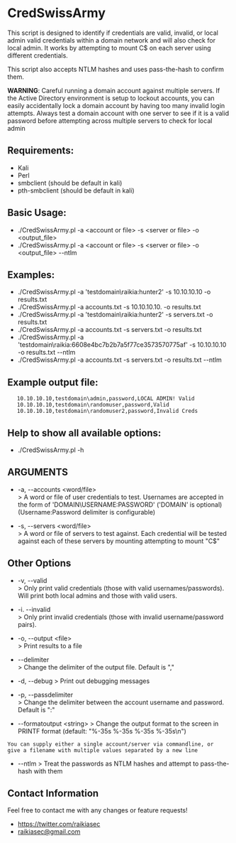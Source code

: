 CredSwissArmy
======
		
This script is designed to identify if credentials are valid, invalid, or local 
admin valid credentials within a domain network and will also check for local admin.
It works by attempting to mount C$ on each server using different credentials.

This script also accepts NTLM hashes and uses pass-the-hash to confirm them.

**WARNING**:
	Careful running a domain account against multiple servers.  If the 
	Active Directory environment is setup to lockout accounts, you can
	easily accidentally lock a domain account by having too many invalid
	login attempts.  Always test a domain account with one server to see 
	if it is a valid password before attempting across multiple servers 
	to check for local admin

## Requirements:
   * Kali
   * Perl
   * smbclient (should be default in kali)
   * pth-smbclient (should be default in kali)

## Basic Usage:
   * ./CredSwissArmy.pl -a &lt;account or file&gt; -s &lt;server or file&gt; -o &lt;output_file&gt;
   * ./CredSwissArmy.pl -a &lt;account or file&gt; -s &lt;server or file&gt; -o &lt;output_file&gt; --ntlm

## Examples:
   * ./CredSwissArmy.pl -a 'testdomain\raikia:hunter2' -s 10.10.10.10 -o results.txt
   * ./CredSwissArmy.pl -a accounts.txt -s 10.10.10.10. -o results.txt
   * ./CredSwissArmy.pl -a 'testdomain\raikia:hunter2' -s servers.txt -o results.txt
   * ./CredSwissArmy.pl -a accounts.txt -s servers.txt -o results.txt
   * ./CredSwissArmy.pl -a 'testdomain\raikia:6608e4bc7b2b7a5f77ce3573570775af' -s 10.10.10.10 -o results.txt --ntlm
   * ./CredSwissArmy.pl -a accounts.txt -s servers.txt -o results.txt --ntlm

## Example output file:
   ```
      10.10.10.10,testdomain\admin,password,LOCAL ADMIN! Valid
      10.10.10.10,testdomain\randomuser,password,Valid
      10.10.10.10,testdomain\randomuser2,password,Invalid Creds
   ```

## Help to show all available options:
   * ./CredSwissArmy.pl -h


## ARGUMENTS
   * -a, --accounts &lt;word/file&gt;  
   	>	A word or file of user credentials to test.  Usernames are accepted in the form of 'DOMAIN\USERNAME:PASSWORD' ('DOMAIN\' is optional) (Username:Password delimiter is configurable)

   * -s, --servers &lt;word/file&gt;  
	>	A word or file of servers to test against.  Each credential will be tested against each of these servers by mounting attempting to mount "C$"

## Other Options
   * -v, --valid  
	>	Only print valid credentials (those with valid usernames/passwords).  Will print both local admins and those with valid users.
	
   * -i. --invalid  
	>	Only print invalid credentials (those with invalid username/password pairs).
	
   * -o, --output &lt;file&gt;  
	>	Print results to a file

   * --delimiter  
   	>	Change the delimiter of the output file.  Default is ","
   	
   * -d, --debug
   	>	Print out debugging messages
   	
   * -p, --passdelimiter  
	>	Change the delimiter between the account username and password.  Default is ":"
	
   * --formatoutput &lt;string&gt;
	>	Change the output format to the screen in PRINTF format (default: "%-35s %-35s %-35s %-35s\n")

	You can supply either a single account/server via commandline, or
	give a filename with multiple values separated by a new line

   * --ntlm
    >   Treat the passwords as NTLM hashes and attempt to pass-the-hash with them



## Contact Information

Feel free to contact me with any changes or feature requests!
* https://twitter.com/raikiasec
* raikiasec@gmail.com
